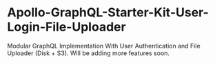 # Apollo-GraphQL-Starter-Kit-User-Login-File-Uploader
Modular GraphQL Implementation With User Authentication and File Uploader (Disk + S3). Will be adding more features soon.
